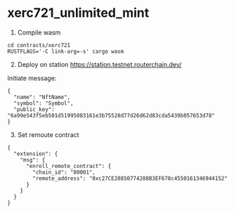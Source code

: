 # xerc721_unlimited_mint

1. Compile wasm
```
cd contracts/xerc721
RUSTFLAGS='-C link-arg=-s' cargo wasm
```
2. Deploy on station https://station.testnet.routerchain.dev/

Initiate message:
```
{
  "name": "NftName",
  "symbol": "Symbol",
  "public_key": "6a99e543f5eb501d51995083161e3b75528d77d26d62d83cda5439b057653d78"
}
```

3. Set remoute contract
```
{
  "extension": {
    "msg": {
      "enroll_remote_contract": {
        "chain_id": "80001",
        "remote_address": "0xc27CE28850774288B3EF678c4550161346944152"
      }
    }
  }
}
```
